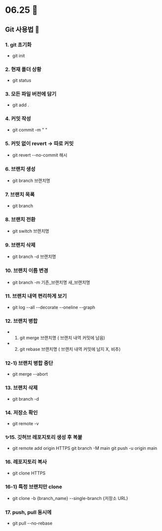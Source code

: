 # 06.25 📝
## Git 사용법 🎠
### 1. git 초기화
* git init

### 2. 현재 폴더 상황
* git status

### 3. 모든 파일 버전에 담기
* git add . 

### 4. 커밋 작성
* git commit -m " "

### 5. 커밋 없이 revert -> 따로 커밋
* git revert --no-commit 해시

### 6. 브랜치 생성
* git branch 브랜치명

### 7. 브랜치 목록
* git branch

### 8. 브랜치 전환
* git switch 브랜치명

### 9. 브랜치 삭제
* git branch -d 브랜치명

### 10. 브랜치 이름 변경
* git branch -m 기존_브랜치명 새_브랜치명

### 11. 브랜치 내역 편리하게 보기
* git log --all --decorate --oneline --graph

### 12. 브랜치 병합
* 1) git merge 브랜치명 ( 브랜치 내역 커밋에 남음)
* 2) git rebase 브랜치명 ( 브랜치 내역 커밋에 남지 X, 비추)

### 12-1) 브랜치 병합 중단
* git merge --abort

### 13. 브랜치 삭제
* git branch -d <branch name>

### 14. 저장소 확인
* git remote -v

### ✨15. 깃허브 레포지토리 생성 후 복붙
* git remote add origin HTTPS
git branch -M main
git push -u origin main

### 16. 레포지토리 복사 
* git clone HTTPS

### 16-1) 특정 브랜치만 clone
* git clone -b {branch_name} --single-branch {저장소 URL}

### 17. push, pull 동시에
* git pull --no-rebase